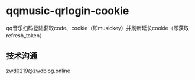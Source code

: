 # qqmusic-qrlogin-cookie
qq音乐扫码登陆获取code、cookie（即musickey）并刷新延长cookie（即获取refresh_token）
## 技术沟通
zwd0219@zwdblog.online
